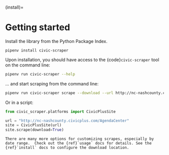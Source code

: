 (install)=

# Getting started

Install the library from the Python Package Index.

```
pipenv install civic-scraper
```

Upon installation, you should have access to the {code}`civic-scraper` tool on the command line:

```bash
pipenv run civic-scraper --help
```

... and start scraping from the command line:

```bash
pipenv run civic-scraper scrape --download --url http://nc-nashcounty.civicplus.com/AgendaCenter
```

Or in a script:

```python
from civic_scraper.platforms import CivicPlusSite

url = "http://nc-nashcounty.civicplus.com/AgendaCenter"
site = CivicPlusSite(url)
site.scrape(download=True)
```

```{note}
There are many more options for customizing scrapes, especially by date range.  Check out the {ref}`usage` docs for details. See the {ref}`install` docs to configure the download location.
```
